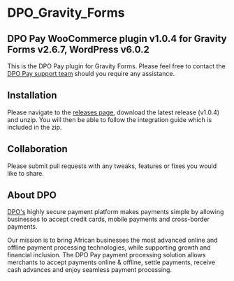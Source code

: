 # DPO_Gravity_Forms
## DPO Pay WooCommerce plugin v1.0.4 for Gravity Forms v2.6.7, WordPress v6.0.2

This is the DPO Pay plugin for Gravity Forms. Please feel free to contact the [DPO Pay support team](https://dpogroup.com/contact-us/) should you require any assistance.

## Installation
Please navigate to the [releases page](https://github.com/DPO-Group/DPO_Gravity_Forms/releases), download the latest release (v1.0.4) and unzip. You will then be able to follow the integration guide which is included in the zip.

## Collaboration

Please submit pull requests with any tweaks, features or fixes you would like to share.

## About DPO

[DPO's](https://dpogroup.com/) highly secure payment platform makes payments simple by allowing businesses to accept credit cards, mobile payments and cross-border payments.

Our mission is to bring African businesses the most advanced online and offline payment processing technologies, while supporting growth and financial inclusion. The DPO Pay payment processing solution allows merchants to accept payments online & offline, settle payments, receive cash advances and enjoy seamless payment processing.
